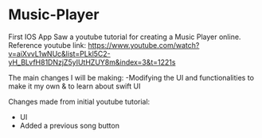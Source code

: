 # Music-Player
First IOS App
Saw a youtube tutorial for creating a Music Player online. 
Reference youtube link: https://www.youtube.com/watch?v=aiXvvL1wNUc&list=PLkl5C2-yH_BLvfH81DNzjZ5yIUtHZUY8m&index=3&t=1221s

The main changes I will be making:
-Modifying the UI and functionalities to make it my own & to learn about swift UI

Changes made from initial youtube tutorial:
* UI
* Added a previous song button 
